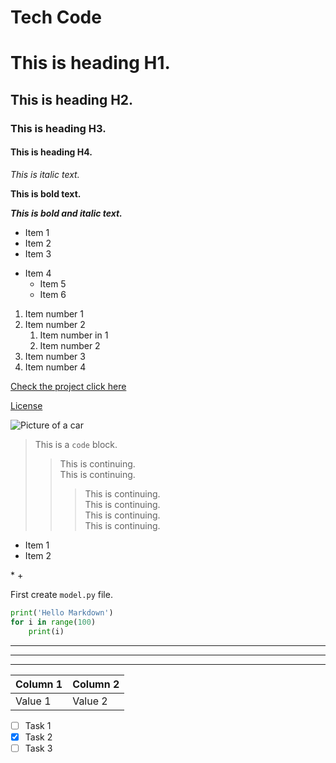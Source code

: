 # Tech Code

# This is heading H1.

## This is heading H2.

### This is heading H3.

#### This is heading H4.

*This is italic text.*

**This is bold text.**

***This is bold and italic text.***




- Item 1
- Item 2
- Item 3

+ Item 4
    + Item 5
    + Item 6

1. Item number 1
2. Item number 2
    1. Item number in 1
    2. Item number 2
3. Item number 3
4. Item number 4


[Check the project click here](https://github.com/Mrt0090/tech-code)

[License](#License)

![Picture of a car](https://carwow-uk-wp-3.imgix.net/18015-MC20BluInfinito-scaled-e1707920217641.jpg)


> This is a `code` block.
>> This is continuing.\
>This is continuing.
>>> This is continuing.\
> This is continuing.\
> This is continuing.\
> This is continuing.



* Item 1
* Item 2

\*
\+

First create `model.py` file.

```python
print('Hello Markdown')
for i in range(100)
    print(i)
```

---

***

___

| Column 1 | Column 2 |
|----------|----------|
| Value 1  | Value 2  |


- [ ] Task 1
- [x] Task 2
- [ ] Task 3
